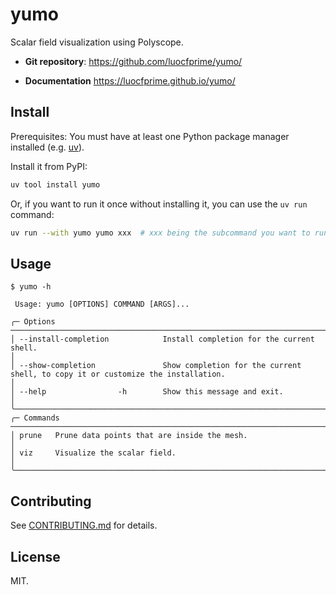 # yumo

Scalar field visualization using Polyscope.

- **Git repository**: <https://github.com/luocfprime/yumo/>


- **Documentation** <https://luocfprime.github.io/yumo/>

## Install

Prerequisites: You must have at least one Python package manager installed (e.g. [uv](https://docs.astral.sh/uv/getting-started/installation/)).

Install it from PyPI:

```bash
uv tool install yumo
```

Or, if you want to run it once without installing it, you can use the `uv run` command:

```bash
uv run --with yumo yumo xxx  # xxx being the subcommand you want to run
```

## Usage

```text
$ yumo -h

 Usage: yumo [OPTIONS] COMMAND [ARGS]...

╭─ Options ───────────────────────────────────────────────────────────────────────────────────────────────────────────────────────────────────────╮
│ --install-completion            Install completion for the current shell.                                                                       │
│ --show-completion               Show completion for the current shell, to copy it or customize the installation.                                │
│ --help                -h        Show this message and exit.                                                                                     │
╰─────────────────────────────────────────────────────────────────────────────────────────────────────────────────────────────────────────────────╯
╭─ Commands ──────────────────────────────────────────────────────────────────────────────────────────────────────────────────────────────────────╮
│ prune   Prune data points that are inside the mesh.                                                                                             │
│ viz     Visualize the scalar field.                                                                                                             │
╰─────────────────────────────────────────────────────────────────────────────────────────────────────────────────────────────────────────────────╯
```

## Contributing

See [CONTRIBUTING.md](CONTRIBUTING.md) for details.

## License

MIT.
